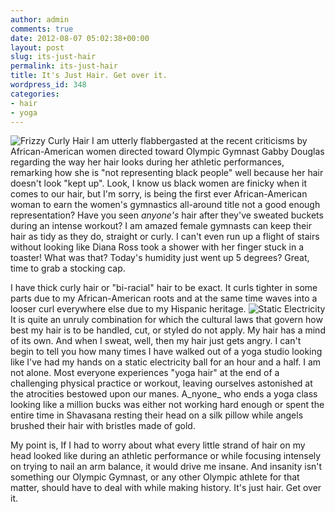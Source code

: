 ```yaml
---
author: admin
comments: true
date: 2012-08-07 05:02:38+00:00
layout: post
slug: its-just-hair
permalink: its-just-hair
title: It's Just Hair. Get over it.
wordpress_id: 348
categories:
- hair
- yoga
---
```


![Frizzy Curly Hair](http://www.corinaoffthemat.com/wp-content/uploads/2012/09/how_to_calm_frizzy_curly_hair77.jpg) I am utterly flabbergasted at the recent criticisms by African-American women directed toward Olympic Gymnast Gabby Douglas regarding the way her hair looks during her athletic performances, remarking how she is "not representing black people" well because her hair doesn't look "kept up". Look, I know us black women are finicky when it comes to our hair, but I'm sorry, is being the first ever African-American woman to earn the women's gymnastics all-around title not a good enough representation? Have you seen _anyone's_ hair after they've sweated buckets during an intense workout? I am amazed female gymnasts can keep their hair as tidy as they do, straight or curly. I can't even run up a flight of stairs without looking like Diana Ross took a shower with her finger stuck in a toaster! What was that? Today's humidity just went up 5 degrees? Great, time to grab a stocking cap.

I have thick curly hair or "bi-racial" hair to be exact. It curls tighter in some parts due to my African-American roots and at the same time waves into a looser curl everywhere else due to my Hispanic heritage. ![Static Electricity](http://www.corinaoffthemat.com/wp-content/uploads/2012/09/funny-static-electricity-hair1-210x300.jpg)It is quite an unruly combination for which the cultural laws that govern how best my hair is to be handled, cut, or styled do not apply. My hair has a mind of its own. And when I sweat, well, then my hair just gets angry. I can't begin to tell you how many times I have walked out of a yoga studio looking like I've had my hands on a static electricity ball for an hour and a half. I am not alone. Most everyone experiences "yoga hair" at the end of a challenging physical practice or workout, leaving ourselves astonished at the atrocities bestowed upon our manes. A_nyone_ who ends a yoga class looking like a million bucks was either not working hard enough or spent the entire time in Shavasana resting their head on a silk pillow while angels brushed their hair with bristles made of gold.

My point is, If I had to worry about what every little strand of hair on my head looked like during an athletic performance or while focusing intensely on trying to nail an arm balance, it would drive me insane. And insanity isn't something our Olympic Gymnast, or any other Olympic athlete for that matter, should have to deal with while making history. It's just hair. Get over it.


